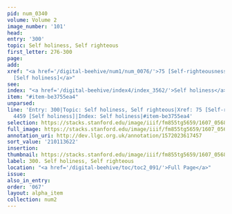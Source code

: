 ```yaml
---
pid: num_0340
volume: Volume 2
image_number: '101'
head:
entry: '300'
topic: Self holiness, Self righteous
first_letter: 276-300
page:
add:
xref: "<a href='/digital-beehive/num1/num_0076/'>75 [Self-righteousness]</a>|<a href='/digital-beehive/num10/num_3442/'>4459
  [Self holiness]</a>"
see:
index: "<a href='/digital-beehive/index4/index_3562/'>Self holiness</a>"
item: "#item-be3755ea4"
unparsed:
line: 'Entry: 300|Topic: Self holiness, Self righteous|Xref: 75 [Self-righteousness]|Xref:
  4459 [Self holiness]|Index: Self holiness|#item-be3755ea4'
selection: https://stacks.stanford.edu/image/iiif/fm855tg5659/1607_0568/382,3622,2999,340/full/0/default.jpg
full_image: https://stacks.stanford.edu/image/iiif/fm855tg5659/1607_0568/full/full/0/default.jpg
annotation_uri: http://dev.llgc.org.uk/annotation/1572023617457
sort_value: '210113622'
insertion:
thumbnail: https://stacks.stanford.edu/image/iiif/fm855tg5659/1607_0568/382,3622,600,180/250,/0/default.jpg
label: 300. Self holiness, Self righteous
location: "<a href='/digital-beehive/toc/toc2_091/'>Full Page</a>"
issue:
also_in_entry:
order: '067'
layout: alpha_item
collection: num2
---
```

